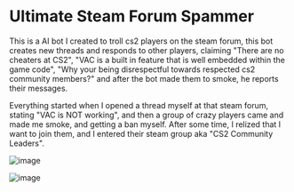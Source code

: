 # Ultimate Steam Forum Spammer
 This is a AI bot I created to troll cs2 players on the steam forum, this bot creates new threads and responds to other players, claiming "There are no cheaters at CS2", "VAC is a built in feature that is well embedded within the game code", "Why your being disrespectful towards respected cs2 community members?" and after the bot made them to smoke, he reports their messages.

 Everything started when I opened a thread myself at that steam forum, stating "VAC is NOT working", and then a group of crazy players came and made me smoke, and getting a ban myself. After some time, I relized that I want to join them, and I entered their steam group aka "CS2 Community Leaders".

![image](https://github.com/user-attachments/assets/ebf72227-d366-4fdb-80f3-f859bc84bed6)

![image](https://github.com/user-attachments/assets/f350443a-d425-40b1-8df6-889fb1ae0e5d)
